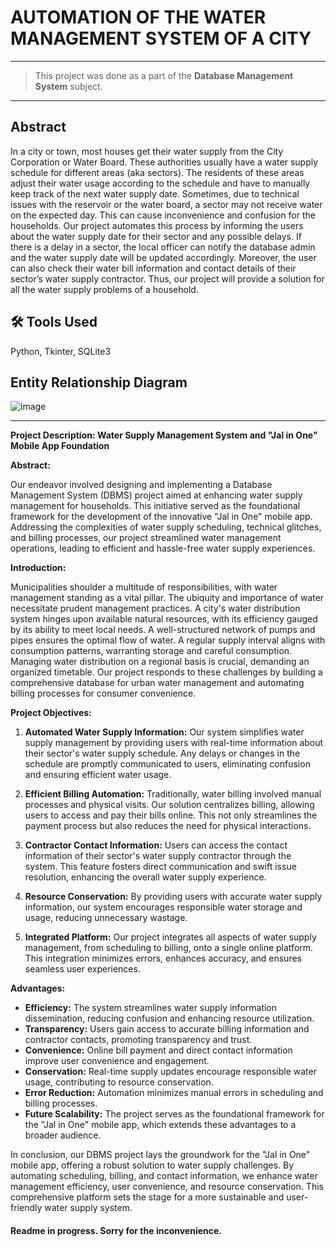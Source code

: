 # AUTOMATION OF THE WATER MANAGEMENT SYSTEM OF A CITY
------------

> This project was done as a part of the **Database Management System** subject.

------------

## Abstract
In a city or town, most houses get their water supply from the City Corporation or Water Board. These authorities usually have a water supply schedule for different areas (aka sectors). The residents of these areas adjust their water usage according to the schedule and have to manually keep track of the next water supply date. Sometimes, due to technical issues with the reservoir or the water board, a sector may not receive water on the expected day. This can cause inconvenience and confusion for the households. Our project automates this process by informing the users about the water supply date for their sector and any possible delays. If there is a delay in a sector, the local officer can notify the database admin and the water supply date will be updated accordingly. Moreover, the user can also check their water bill information and contact details of their sector’s water supply contractor. Thus, our project will provide a solution for all the water supply problems of a household.

## 🛠 Tools Used
Python, Tkinter, SQLite3

##  Entity Relationship Diagram

![image](https://github.com/SourabhGPatil/water-management-dbms-project/assets/81312909/a42a259c-a6f5-473f-a27b-aaff91877e48)


------------
**Project Description: Water Supply Management System and "Jal in One" Mobile App Foundation**

**Abstract:**

Our endeavor involved designing and implementing a Database Management System (DBMS) project aimed at enhancing water supply management for households. This initiative served as the foundational framework for the development of the innovative "Jal in One" mobile app. Addressing the complexities of water supply scheduling, technical glitches, and billing processes, our project streamlined water management operations, leading to efficient and hassle-free water supply experiences.

**Introduction:**

Municipalities shoulder a multitude of responsibilities, with water management standing as a vital pillar. The ubiquity and importance of water necessitate prudent management practices. A city's water distribution system hinges upon available natural resources, with its efficiency gauged by its ability to meet local needs. A well-structured network of pumps and pipes ensures the optimal flow of water. A regular supply interval aligns with consumption patterns, warranting storage and careful consumption. Managing water distribution on a regional basis is crucial, demanding an organized timetable. Our project responds to these challenges by building a comprehensive database for urban water management and automating billing processes for consumer convenience.

**Project Objectives:**

1. **Automated Water Supply Information:** Our system simplifies water supply management by providing users with real-time information about their sector's water supply schedule. Any delays or changes in the schedule are promptly communicated to users, eliminating confusion and ensuring efficient water usage.

2. **Efficient Billing Automation:** Traditionally, water billing involved manual processes and physical visits. Our solution centralizes billing, allowing users to access and pay their bills online. This not only streamlines the payment process but also reduces the need for physical interactions.

3. **Contractor Contact Information:** Users can access the contact information of their sector's water supply contractor through the system. This feature fosters direct communication and swift issue resolution, enhancing the overall water supply experience.

4. **Resource Conservation:** By providing users with accurate water supply information, our system encourages responsible water storage and usage, reducing unnecessary wastage.

5. **Integrated Platform:** Our project integrates all aspects of water supply management, from scheduling to billing, onto a single online platform. This integration minimizes errors, enhances accuracy, and ensures seamless user experiences.

**Advantages:**

- **Efficiency:** The system streamlines water supply information dissemination, reducing confusion and enhancing resource utilization.
- **Transparency:** Users gain access to accurate billing information and contractor contacts, promoting transparency and trust.
- **Convenience:** Online bill payment and direct contact information improve user convenience and engagement.
- **Conservation:** Real-time supply updates encourage responsible water usage, contributing to resource conservation.
- **Error Reduction:** Automation minimizes manual errors in scheduling and billing processes.
- **Future Scalability:** The project serves as the foundational framework for the "Jal in One" mobile app, which extends these advantages to a broader audience.

In conclusion, our DBMS project lays the groundwork for the "Jal in One" mobile app, offering a robust solution to water supply challenges. By automating scheduling, billing, and contact information, we enhance water management efficiency, user convenience, and resource conservation. This comprehensive platform sets the stage for a more sustainable and user-friendly water supply system.
#### Readme in progress. Sorry for the inconvenience.
